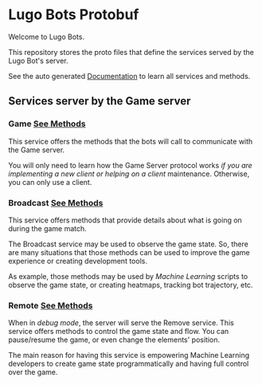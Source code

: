 # Lugo Bots Protobuf 

Welcome to Lugo Bots.

This repository stores the proto files that define the services served by the Lugo Bot's server.

See the auto generated [Documentation](./doc/docs.md) to learn all services and methods.

## Services server by the Game server

### Game [See Methods](./doc/docs.md#game)

This service offers the methods that the bots will call to communicate with the Game server. 

You will only need to learn how the Game Server protocol works *if you are implementing a new client or helping on a client*
maintenance. Otherwise, you can only use a client.

###  Broadcast [See Methods](./doc/docs.md#broadcast)

This service offers methods that provide details about what is going on during the game match.

The Broadcast service may be used to observe the game state. So, there are many situations that those methods can
be used to improve the game experience or creating development tools.

As example, those methods may be used by *Machine Learning* scripts to observe the game state, or creating heatmaps,
tracking bot trajectory, etc.

###  Remote [See Methods](./doc/docs.md#remote)

When in *debug mode*, the server will serve the Remove service. This service offers methods to control the game
state and flow. You can pause/resume the game, or even change the elements' position.

The main reason for having this service is empowering Machine Learning developers to create game state programmatically
and having full control over the game.
